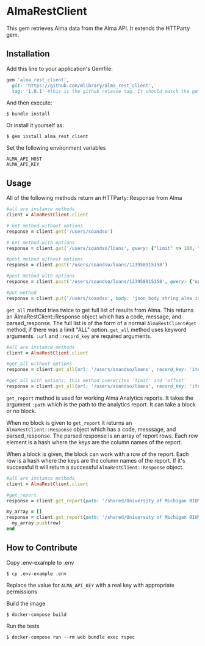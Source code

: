 # AlmaRestClient

This gem retrieves Alma data from the Alma API. It extends the HTTParty gem.

## Installation

Add this line to your application's Gemfile:

```ruby
gem 'alma_rest_client',
  git: 'https://github.com/mlibrary/alma_rest_client', 
  tag: '1.0.1' #this is the github release tag. It should match the gem version number. 
```

And then execute:

    $ bundle install

Or install it yourself as:

    $ gem install alma_rest_client

Set the following environment variables
```
ALMA_API_HOST
ALMA_API_KEY
```
## Usage
All of the following methods return an HTTParty::Response from Alma
```ruby
#all are instance methods
client = AlmaRestClient.client

# Get method without options
response = client.get('/users/soandso')

# Get method with options
response = client.get('/users/soandso/loans', query: {"limit" => 100, "expand" => "renewable"}

#post method without options
response = client.post('/users/soandso/loans/123958915158')

#post method with options
response = client.post('/users/soandso/loans/123958915158', query: {"op" => "renew"}, body: 'string its expecting to receive')

#put method
response = client.put('/users/soandso', body: 'json_body_string_alma_is_expecting_to_receive')

```
`get_all` method tries twice to get full list of results from Alma. This returns an AlmaRestClient::Response object which has a code, message, and parsed_response. The full list is of the form of a normal `AlmaRestClient#get` method, if there was a limit "ALL" option. `get_all` method uses keyword arguments. `:url` and `:record_key` are required arguments.

```ruby
#all are instance methods
client = AlmaRestClient.client

#get_all without options
response = client.get_all(url: '/users/soandso/loans', record_key: 'item_loan')

#get_all with options; this method overwrites 'limit' and 'offset'
response = client.get_all(url: '/users/soandso/loans', record_key: 'item_loan', query: {"expand" => "renewable"})
```
`get_report` method is used for working Alma Analytics reports. It takes the argument `:path` which is the path to the analytics report. It can take a block or no block.

When no block is given to `get_report` it returns an `AlmaRestClient::Response` object which has a code, messsage, and parsed_response. The parsed response is an array of report rows. Each row element is a hash where the keys are the column names of the report. 

When a block is given, the block can work with a row of the report. Each row is a hash where the keys are the column names of the report. If it's successful it will return a successful `AlmaRestClient::Response` object.  


```ruby
#all are instance methods
client = AlmaRestClient.client

#get_report
response = client.get_report(path: '/shared/University of Michigan 01UMICH_INST/Reports/fake-data')

my_array = []
response = client.get_report(path: '/shared/University of Michigan 01UMICH_INST/Reports/fake-data') do |row|
  my_array.push(row)
end
```

## How to Contribute

Copy .env-example to .env
```
$ cp .env-example .env
```

Replace the value for `ALMA_API_KEY` with a real key with appropriate permissions

Build the image
```
$ docker-compose build
```

Run the tests
```
$ docker-compose run --rm web bundle exec rspec
```
